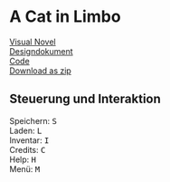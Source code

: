 # A Cat in Limbo

[Visual Novel](https://vschwan.github.io/VisualNovelRepo/ACatInLimbo/index.html)  
[Designdokument](https://github.com/vschwan/VisualNovelRepo/tree/main/Concept_ACatInLimbo)  
[Code](https://github.com/vschwan/VisualNovelRepo/tree/main/ACatInLimbo/Source)  
[Download as zip](https://drive.google.com/file/d/1Gk69w3m3QF5SkLIAGs8pp18M7XNTQG8W/view?usp=sharing)  

## Steuerung und Interaktion

Speichern: <kbd>S</kbd>  
Laden: <kbd>L</kbd>  
Inventar: <kbd>I</kbd>  
Credits: <kbd>C</kbd>  
Help: <kbd>H</kbd>  
Menü: <kbd>M</kbd>  
